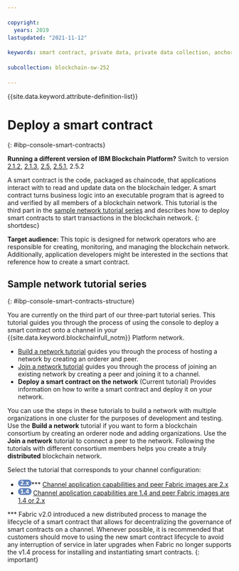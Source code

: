 ```yaml
---

copyright:
  years: 2019
lastupdated: "2021-11-12"

keywords: smart contract, private data, private data collection, anchor peer, multicloud

subcollection: blockchain-sw-252

---
```


{{site.data.keyword.attribute-definition-list}}





# Deploy a smart contract
{: #ibp-console-smart-contracts}


<p>
<strong>Running a different version of IBM Blockchain Platform?</strong> Switch to version
<a href="/docs/blockchain-sw?topic=blockchain-sw-ibp-console-smart-contracts">2.1.2</a>,
<a href="/docs/blockchain-sw-213?topic=blockchain-sw-213-ibp-console-smart-contracts">2.1.3</a>,
<a href="/docs/blockchain-sw-25?topic=blockchain-sw-25-ibp-console-smart-contracts">2.5</a>,
<a href="/docs/blockchain-sw-251?topic=blockchain-sw-251-ibp-console-smart-contracts">2.5.1</a>, 2.5.2
</p>

A smart contract is the code, packaged as chaincode, that applications interact with to read and update data on the blockchain ledger. A smart contract turns business logic into an executable program that is agreed to and verified by all members of a blockchain network. This tutorial is the third part in the [sample network tutorial series](#ibp-console-smart-contracts-structure) and describes how to deploy smart contracts to start transactions in the blockchain network.
{: shortdesc}

**Target audience:** This topic is designed for network operators who are responsible for creating, monitoring, and managing the blockchain network. Additionally, application developers might be interested in the sections that reference how to create a smart contract.

## Sample network tutorial series
{: #ibp-console-smart-contracts-structure}

You are currently on the third part of our three-part tutorial series. This tutorial guides you through the process of using the console to deploy a smart contract onto a channel in your {{site.data.keyword.blockchainfull_notm}} Platform network.

* [Build a network tutorial](/docs/blockchain-sw-252?topic=blockchain-sw-252-ibp-console-build-network#ibp-console-build-network) guides you through the process of hosting a network by creating an orderer and peer.
* [Join a network tutorial](/docs/blockchain-sw-252?topic=blockchain-sw-252-ibp-console-join-network#ibp-console-join-network) guides you through the process of joining an existing network by creating a peer and joining it to a channel.
* **Deploy a smart contract on the network** (Current tutorial) Provides information on how to write a smart contract and deploy it on your network.

You can use the steps in these tutorials to build a network with multiple organizations in one cluster for the purposes of development and testing. Use the **Build a network** tutorial if you want to form a blockchain consortium by creating an orderer node and adding organizations. Use the **Join a network** tutorial to connect a peer to the network. Following the tutorials with different consortium members helps you create a truly **distributed** blockchain network.

Select the tutorial that corresponds to your channel configuration:
- <img src="../images/2-x_Pill.png" alt="version 2.x" width="30" style="width:30px; border-style: none"/>*** [Channel application capabilities and peer Fabric images are 2.x](/docs/blockchain-sw-252?topic=blockchain-sw-252-ibp-console-smart-contracts-v2)
- <img src="../images/1-4_Pill.png" alt="version 1.4" width="30" style="width:30px; border-style: none"/> [Channel application capabilities are 1.4 and peer Fabric images are 1.4 or 2.x](/docs/blockchain-sw-252?topic=blockchain-sw-252-ibp-console-smart-contracts-v14)

*** Fabric v2.0 introduced a new distributed process to manage the lifecycle of a smart contract that allows for decentralizing the governance of smart contracts on a channel. Whenever possible, it is recommended that customers should move to using the new smart contract lifecycle to avoid any interruption of service in later upgrades when Fabric no longer supports the v1.4 process for installing and instantiating smart contracts.
{: important}
